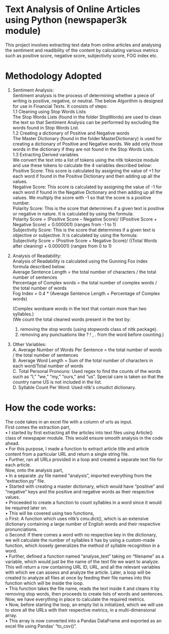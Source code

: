 # Text Analysis of Online Articles using Python (newspaper3k module)
This project involves extracting text data from online articles and analysing the sentiment and readibility of the content by calculating various metrics such as positive score, negative score, subjectivity score, FOG index etc.

# Methodology Adopted

1. Sentiment Analysis:<br />
Sentiment analysis is the process of determining whether a piece of writing is positive, negative, or neutral. The below Algorithm is designed for use in Financial Texts. It consists of steps:<br />
1.1	Cleaning using Stop Words Lists<br />
The Stop Words Lists (found in the folder StopWords) are used to clean the text so that Sentiment Analysis can be performed by excluding the words found in Stop Words List. <br />
1.2	Creating a dictionary of Positive and Negative words<br />
The Master Dictionary (found in the folder MasterDictionary) is used for creating a dictionary of Positive and Negative words. We add only those words in the dictionary if they are not found in the Stop Words Lists. <br />
1.3	Extracting Derived variables<br />
We convert the text into a list of tokens using the nltk tokenize module and use these tokens to calculate the 4 variables described below:<br />
Positive Score: This score is calculated by assigning the value of +1 for each word if found in the Positive Dictionary and then adding up all the values.<br />
Negative Score: This score is calculated by assigning the value of -1 for each word if found in the Negative Dictionary and then adding up all the values. We multiply the score with -1 so that the score is a positive number.<br />
Polarity Score: This is the score that determines if a given text is positive or negative in nature. It is calculated by using the formula: <br />
Polarity Score = (Positive Score – Negative Score)/ ((Positive Score + Negative Score) + 0.000001) (ranges from -1 to 1) <br />
Subjectivity Score: This is the score that determines if a given text is objective or subjective. It is calculated by using the formula:<br /> 
Subjectivity Score = (Positive Score + Negative Score)/ ((Total Words after cleaning) + 0.000001) (ranges from 0 to 1) <br />

2. Analysis of Readability:<br />
Analysis of Readability is calculated using the Gunning Fox index formula described below.<br />
Average Sentence Length = the total number of characters / the total number of sentences<br />
Percentage of Complex words = the total number of complex words / the total number of words <br />
Fog Index = 0.4 * (Average Sentence Length + Percentage of Complex words)<br />

   (Complex wordsare words in the text that contain more than two syllables.)<br />
   (We count the total cleaned words present in the text by:
      1.	removing the stop words (using stopwords class of nltk package).<br />
      2.	removing any punctuations like ? ! , . from the word before counting.)<br />

3. Other Variables:<br />
   A. Average Number of Words Per Sentence = the total number of words / the total number of sentences<br />
   B. Average Word Length = Sum of the total number of characters in each word/Total number of words<br />
   C. Total Personal Pronouns: Used regex to find the counts of the words such as “I,” “we,” “my,” “ours,” and “us”. Special care is taken so that the country name US is not included in the list.<br />
   D. Syllable Count Per Word: Used nltk's cmudict dictionary.<br />

# How the code works:<br />
The code takes in an excel file with a column of urls as input.<br />
First comes the extraction part,<br />
•	I started by first extracting all the articles into text files using Article() class of newspaper module. This would ensure smooth analysis in the code ahead.<br />
•	For this purpose, I made a function to extract article title and article content from a particular URL and return a single string file.<br />
•	Further, ran all URLs provided in a loop and created a separate text file for each article.<br />
Now, onto the analysis part,<br />
•	In a separate .py file named “analysis”, imported everything from the “extraction.py” file.<br />
•	Started with creating a master dictionary, which would have “positive” and “negative” keys and the positive and negative words as their respective values.<br />
•	Proceeded to create a function to count syllables in a word since it would be required later on.<br />
•	This will be covered using two functions,<br />
  o	First: A function which uses nltk’s cmu.dict(), which is an extensive dictionary containing a large number of English words and their respective pronunciations.<br />
  o	Second: If there comes a word with no respective key in the dictionary, we will calculate the number of syllables it has by using a custom-made function, which loosely generalizes the method of syllable recognition in a word.<br />
•	Further, defined a function named “analyse_text” taking on “filename” as a variable, which would just be the name of the text file we want to analyze. This will return a row containing URL ID, URL, and all the relevant variables with which we can assess and analyze the article. Later, a loop will be created to analyze all files at once by feeding their file names into this function which will be inside the loop.<br />
•	 This function takes the file name, reads the text inside it and cleans it by removing stop words, then proceeds to create lists of words and sentences. Now, we have everything in place to calculate the required metrics.<br />
•	Now, before starting the loop, an empty list is initialized, which we will use to store all the URLs with their respective metrics, in a multi-dimensional array.<br />
•	This array is now converted into a Pandas DataFrame and exported as an excel file using Pandas’ “to_csv()”. <br />

